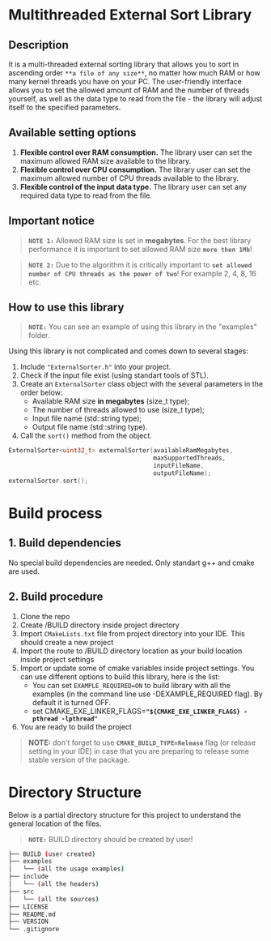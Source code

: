 # Multithreaded External Sort Library

## Description

It is a multi-threaded external sorting library that allows you to sort in ascending order `**a file of any size**`, no matter how much RAM or how many kernel threads you have on your PC. The user-friendly interface allows you to set the allowed amount of RAM and the number of threads yourself, as well as the data type to read from the file - the library will adjust itself to the specified parameters.

## Available setting options

1. **Flexible control over RAM consumption.** The library user can set the maximum allowed RAM size available to the library.
2. **Flexible control over CPU consumption.** The library user can set the maximum allowed number of CPU threads available to the library.
3. **Flexible control of the input data type.** The library user can set any required data type to read from the file.

## Important notice

> **`NOTE 1:`**  Allowed RAM size is set in **megabytes**. For the best library performance it is important to set allowed RAM size **`more then 1Mb`**!

> **`NOTE 2:`**  Due to the algorithm it is critically important to **`set allowed number of CPU threads as the power of two`**! For example 2, 4, 8, 16 etc.

## How to use this library

> **`NOTE:`** You can see an example of using this library in the "examples" folder.

Using this library is not complicated and comes down to several stages:

1. Include `"ExternalSorter.h"` into your project.
2. Check if the input file exist (using standart tools of STL).
3. Create an `ExternalSorter` class object with the several parameters in the order below:
   - Available RAM size **in megabytes** (size_t type);
   - The number of threads allowed to use (size_t type);
   - Input file name (std::string type);
   - Output file name (std::string type).
4. Call the `sort()` method from the object.

```cpp
ExternalSorter<uint32_t> externalSorter(availableRamMegabytes,
                                        maxSupportedThreads,
                                        inputFileName,
                                        outputFileName);
externalSorter.sort();
```


# Build process

## 1. Build dependencies

No special build dependencies are needed. Only standart g++ and cmake are used.

## 2. Build procedure

1. Clone the repo
2. Create /BUILD directory inside project directory
3. Import `CMakeLists.txt` file from project directory into your IDE. This should create a new project
4. Import the route to /BUILD directory location as your build location inside project settings
5. Import or update some of cmake variables inside project settings. You can use different options to build this library, here is the list:
   - You can set `EXAMPLE_REQUIRED=ON` to build library with all the examples (in the command line use -DEXAMPLE_REQUIRED flag). By default it is turned OFF.
   - set CMAKE_EXE_LINKER_FLAGS=**`"${CMAKE_EXE_LINKER_FLAGS} -pthread -lpthread"`**
6. You are ready to build the project

> **NOTE:** don't forget to use **`CMAKE_BUILD_TYPE=Release`** flag (or release setting in your IDE) in case that you are preparing to release some stable version of the package.


# Directory Structure

Below is a partial directory structure for this project to understand the general location of the files.

> **`NOTE:`**  BUILD directory should be created by user!

```bash
├── BUILD (user created)
├── examples
│   └── (all the usage examples)
├── include
│   └── (all the headers)
├── src
│   └── (all the sources)
├── LICENSE
├── README.md
├── VERSION
└── .gitignore
```

